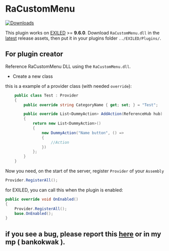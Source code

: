 # RaCustomMenu
[![Downloads](https://img.shields.io/github/downloads/Bankokwak/RaCustomMenu/total?style=for-the-badge)](https://github.com/Bankokwak/RaCustomMenu/releases/latest)

This plugin works on [EXILED](https://gitlab.com/exmod-team/EXILED/-/tree/LabAPI?ref_type=heads) >= **9.6.0**.
Download `RaCustomMenu.dll` in the [latest](https://github.com/Bankokwak/RaCustomMenu/releases/latest) release assets, then put it in your plugins folder `../EXILED/Plugins/`.

## For plugin creator
Reference RaCustomMenu DLL using the `RaCustomMenu.dll`.

- Create a new class

this is a example of a provider class (with needed `override`):

```c#
    public class Test : Provider
    {
        public override string CategoryName { get; set; } = "Test";

        public override List<DummyAction> AddAction(ReferenceHub hub)
        {
            return new List<DummyAction>()
            {
                new DummyAction("Name button", () =>
                {
                    //Action
                })
            };
        }
    }
```

Now you need, on the start of the server, register `Provider` of your `Assembly`
```c#
Provider.RegisterAll();
```

for EXILED, you can call this when the plugin is enabled:
```c#
public override void OnEnabled()
{
    Provider.RegisterAll();
    base.OnEnabled();
}
```

## if you see a bug, please report this [here](https://github.com/Bankokwak/RaCustomMenu/issues) or in my mp ( bankokwak ).
